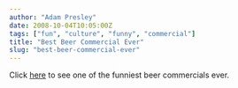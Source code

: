 ```yaml
---
author: "Adam Presley"
date: 2008-10-04T10:05:00Z
tags: ["fun", "culture", "funny", "commercial"]
title: "Best Beer Commercial Ever"
slug: "best-beer-commercial-ever"
---
```


Click [here](http://www.youtube.com/watch?v=RyRvpR4XhK4) to see one of
the funniest beer commercials ever.
